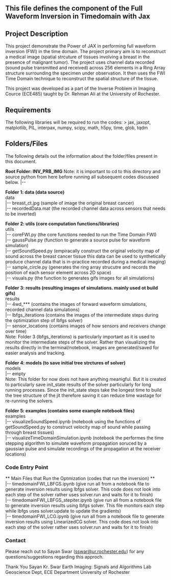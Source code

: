 ## This file defines the component of the Full Waveform Inversion in Timedomain with Jax


## Project Description 
This project demonstrate the Power of JAX in performing full waveform inversion (FWI) in the time domain. The project primary aim is to reconstruct a medical image (spatial strcuture of tissues involving a breast in the presence of  malignant tumor). The project uses channel data recorded (sound pulse transmitted and received) across 256 elements in a Ring Array structure surrounding the specimen under observation. It then uses the FWI Time Domain technique to reconstruct the spatial structure of the tissue. 

This project was developed as a part of the Inverse Problem in Imaging Cource (ECE485) taught by Dr. Rehman Ali at the University of Rochester.


## Requirements 
The following libraries will be required to run the codes:
    > jax, jaxopt, matplotlib, PIL, interpax, numpy, scipy, math, h5py, time, glob, tqdm


## Folders/Files 
The following details out the information about the folder/files present in this document.

**Root Folder: INV_PRB_IMG**
Note: it is important to cd to this directory and source python from here before running all subsequent codes discussed below.
|--

**Folder 1: data (data source)** <br/> 
data<br/> 
    |-- breast_ct.jpg (sample of image the original breast cancer)<br/> 
    |-- recordedData.mat (the recorded channel data across sensors that needs to be inverted)<br/> 


**Folder 2: utils (core computation functions/libraries)** <br/> 
utils <br/> 
    |-- coreFWI.py (the core functions needed to run the Time Domain FWI)<br/> 
    |-- gaussPulse.py (function to generate a source pulse for waveform simulation)<br/> 
    |-- getSoundSpeed.py (empiracally construct the original velocity map of sound across the breast cancer tissue this data can be used to synthetically produce channel data that is in-practice recorded during a medical imaging)<br/> 
    |-- sample_circle.py (generates the ring array strucutre and records the position of each sensor element across 2D space)<br/> 
    |-- visuals.py (the function to generates gifs images for all simulations)<br/> 


**Folder 3: results (resulting images of simulations. mainly used ot build gifs)** <br/> 
results<br/> 
    |-- 4wd_*** (contains the images of forward waveform simulations, recorded channel data simulations)<br/> 
    |-- lbfgs_iterations (contains the images of the intermediate steps during the optimization step of lbfgs solver)<br/> 
    |-- sensor_locations (contains images of how sensors and receivers change over time)<br/> 
Note: Folder 3 (lbfgs_iterations) is particularly important as it is used to monitor the intermediate steps of the solver. Rather than visualizing the results directly in the terminal/notebook, images are generated/saved for easier analysis and tracking.<br/> 


**Folder 4: models (to save initial tree strctures of solver)** <br/> 
models<br/> 
    |-- empty<br/> 
Note: This folder for now does not have anything meanigful. But it is created to particularly save init_state results of the solver particularly for long running processes. Since the init_state steps take the longest time to build the tree structure of the jit therefore saving it can reduce time wastage for re-running the solvers.<br/> 


**Folder 5: examples (contains some example notebook files)** <br/> 
examples<br/> 
    |-- visualizeSoundSpeed.ipynb (notebook using the functions of getSoundSpeed.py to construct velocity map of sound while passing through breast tissues)<br/> 
    |-- visualizeTimeDomainSimulation.ipynb (notebook the performes the time stepping algorithm to simulate waveform propagation soruced by a gaussian pulse and simulate recordings of the propagation at the receiver locations)<br/> 


### Code Entry Point 
** Main Files that Run the Optmization (codes that run the inversion) **<br/> 
    |-- timedomainFWI_LBFGS.ipynb (give run all from a notebook file to generate inversion results using lbfgs solver. This code does not look into each step of the solver rather uses solver.run and waits for it to finish)<br/> 
    |-- timedomainFWI_LBFGS_stepiter.ipynb (give run all from a notebook file to generate inversion results using lbfgs solver. This file monitors each step while lbfgs uses solver.update to update the gradients)<br/> 
    |-- timedomainFWI_LCG.ipynb (give run all from a notebook file to generate inversion results using LinearizedCG  solver. This code does not look into each step of the solver rather uses solver.run and waits for it to finish)<br/> 


### Contact 
Please reach out to Sayan Swar (sswar@ur.rochester.edu) for any questions/suggestions regarding this approch.

Thank You
Sayan Kr. Swar
Earth Imaging: Signals and Algorithms Lab
Geoscience Dept, ECE Department
University of Rochester
